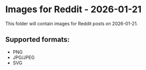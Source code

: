 # Images for Reddit - 2026-01-21

This folder will contain images for Reddit posts on 2026-01-21.

## Supported formats:
- PNG
- JPG/JPEG
- SVG
